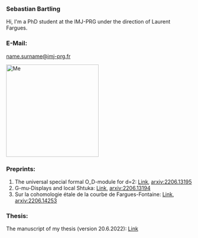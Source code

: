 ### Sebastian Bartling
  
Hi, I'm a PhD student at the IMJ-PRG under the direction of Laurent Fargues.
  
### E-Mail:
  
name.surname@imj-prg.fr  

<img src="https://sebastianbartling.github.io/images/257360896_606419187176947_5374486984023981324_n.jpg" alt="Me" width="250"/>

  
  
### Preprints:
1. The universal special formal O_D-module for d=2: <a href="https://sebastianbartling.github.io/pdf/Kapitel_zum Omega,_d=2.pdf">Link</a>, [arxiv:2206.13195](https://arxiv.org/abs/2206.13195)
2. G-mu-Displays and local Shtuka: <a href="https://sebastianbartling.github.io/pdf/Kapitel_zu_G-mu-Displays.pdf">Link</a>, [arxiv:2206.13194](https://arxiv.org/abs/2206.13194)
3. Sur la cohomologie étale de la courbe de Fargues-Fontaine: <a href="https://sebastianbartling.github.io/pdf/Chapitre_sur_la_cohomologie_etale_de_la_courbe.pdf">Link</a>, [arxiv:2206.14253](https://arxiv.org/abs/2206.14253)
  

### Thesis:
  
The manuscript of my thesis (version 20.6.2022): <a href="https://sebastianbartling.github.io/pdf/Ganze_Datei.pdf">Link</a>
  

